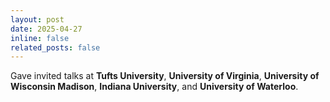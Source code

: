 ```yaml
---
layout: post
date: 2025-04-27
inline: false
related_posts: false
---
```


Gave invited talks at **Tufts University**, **University of Virginia**, **University of Wisconsin Madison**, **Indiana University**, and **University of Waterloo**. 